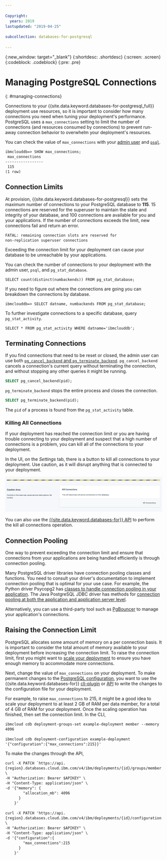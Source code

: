 ```yaml
---

Copyright:
  years: 2019
lastupdated: "2019-04-25"

subcollection: databases-for-postgresql

---
```


{:new_window: target="_blank"}
{:shortdesc: .shortdesc}
{:screen: .screen}
{:codeblock: .codeblock}
{:pre: .pre}


# Managing PostgreSQL Connections
{: #managing-connections}

Connections to your {{site.data.keyword.databases-for-postgresql_full}} deployment use resources, so it is important to consider how many connections you need when tuning your deployment's performance. PostgreSQL uses a `max_connections` setting to limit the number of connections (and resources consumed by connections) to prevent run-away connection behavior to overwhelm your deployment's resources.

You can check the value of `max_connections` with your [admin user]() and [`psql`]().
```
ibmclouddb=> SHOW max_connections;
 max_connections
-----------------
 115
(1 row)
```

## Connection Limits 

At provision, {{site.data.keyword.databases-for-postgresql}} sets the maximum number of connections to your PostgreSQL database to **115**. 15 connections are reserved for the superuser to maintain the state and integrity of your database, and 100 connections are available for you and your applications. If the number of connections exceeds the limit, new connections fail and return an error.
```
FATAL: remaining connection slots are reserved for
non-replication superuser connections
```
Exceeding the connection limit for your deployment can cause your database to be unreachable by your applications.

You can check the number of connections to your deployment with the admin user, `psql`, and `pg_stat_database`.
```
SELECT count(distinct(numbackends)) FROM pg_stat_database;
```

If you need to figure out where the connections are going you can breakdown the connections by database.
```
ibmclouddb=> SELECT datname, numbackends FROM pg_stat_database;
```

To further investigate connections to a specific database, query `pg_stat_activity`.
```
SELECT * FROM pg_stat_activity WHERE datname='ibmclouddb';
```

## Terminating Connections

If you find connections that need to be reset or closed, the admin user can use both [`pg_cancel_backend` and `pg_terminate_backend`](https://www.postgresql.org/docs/current/functions-admin.html#FUNCTIONS-ADMIN-SIGNAL-TABLE). `pg_cancel_backend` cancels a connection's current query without terminating the connection, and without stopping any other queries it might be running.
```sql
SELECT pg_cancel_backend(pid);
```
`pg_terminate_backend` stops the entire process and closes the connection. 
```sql
SELECT pg_terminate_backend(pid);
```
The `pid` of a process is found from the `pg_stat_activity` table.

### Killing All Connections

If your deployment has reached the connection limit or you are having trouble connecting to your deployment and suspect that a high number of connections is a problem, you can kill all of the connections to your deployment. 

In the UI, on the _Settings_ tab, there is a button to kill all connections to your deployment. Use caution, as it will disrupt anything that is connected to your deployment.

![Kill All Connections UI](images/settings-kill-connections.png)

You can also use the [{{site.data.keyword.databases-for}} API](https://cloud.ibm.com/apidocs/cloud-databases-api#kill-connections-to-a-postgresql-deployment) to perform the kill all connections operation.

## Connection Pooling

One way to prevent exceeding the connection limit and ensure that connections from your applications are being handled efficiently is through connection pooling.

Many PostgreSQL driver libraries have connection pooling classes and functions. You need to consult your driver's documentation to implement connection pooling that is optimal for your use case. For example, the Python driver Psycopg2 has [classes to handle connection pooling in your application](http://initd.org/psycopg/docs/pool.html). The Java PostgreSQL JDBC driver has methods for [connection pooling at both the application and application server level](https://jdbc.postgresql.org/documentation/head/datasource.html).

Alternatively, you can use a third-party tool such as [PgBouncer](https://pgbouncer.github.io/) to manage your application's connections.

## Raising the Connection Limit

PostgreSQL allocates some amount of memory on a per connection basis. It is important to consider the total amount of memory available to your deployment before increasing the connection limit. To raise the connection limit, first you might want to [scale your deployment](/docs/services/databases-for-postgresql?topic=databases-for-postgresql-dashboard-settings#scaling-resources) to ensure you have enough memory to accommodate more connections.

Next, change the value of `max_connections` on your deployment. To make permanent changes to the [PostgreSQL configuration](/docs/services/databases-for-postgresql?topic=databases-for-postgresql-changing-configuration#changing-configuration), you want to use the {{site.data.keyword.databases-for}} [cli-plugin](/docs/databases-cli-plugin?topic=cloud-databases-cli-cdb-reference#deployment-configuration) or [API](https://{DomainName}/apidocs/cloud-databases-api#change-your-database-configuration) to write the changes to the configuration file for your deployment. 

For example, to raise `max_connections` to 215, it might be a good idea to scale your deployment to at least 2 GB of RAM per data member, for a total of 4 GB of RAM for your deployment. Once the scaling operation has finished, then set the connection limit. In the CLI,
```
ibmcloud cdb deployment-groups-set example-deployment member --memory 4096

ibmcloud cdb deployment-configuration example-deployment '{"configuration":{"max_connections":215}}'
```

To make the changes through the API,
```
curl -X PATCH `https://api.{region}.databases.cloud.ibm.com/v4/ibm/deployments/{id}/groups/member' \
-H "Authorization: Bearer $APIKEY" \
-H "Content-Type: application/json" \
-d '{"memory": {
        "allocation_mb": 4096
      }
    }'

curl -X PATCH 'https://api.{region}.databases.cloud.ibm.com/v4/ibm/deployments/{id}/configuration' \
-H "Authorization: Bearer $APIKEY" \
-H "Content-Type: application/json" \
-d '{"configuration":{
        "max_connections":215
      }
    }'
```







